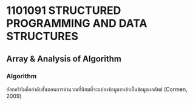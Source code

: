 # 1101091 STRUCTURED PROGRAMMING AND DATA STRUCTURES

## Array & Analysis of Algorithm

### Algorithm

อัลกอริทึมคือลำดับขั้นตอนการคำนวณที่นิยมที่จะแปลงข้อมูลขาเข้าเป็นข้อมูลผลลัพธ์ (Cormen, 2009)
